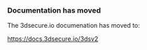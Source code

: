 ### Documentation has moved
The 3dsecure.io documenation has moved to:

https://docs.3dsecure.io/3dsv2
